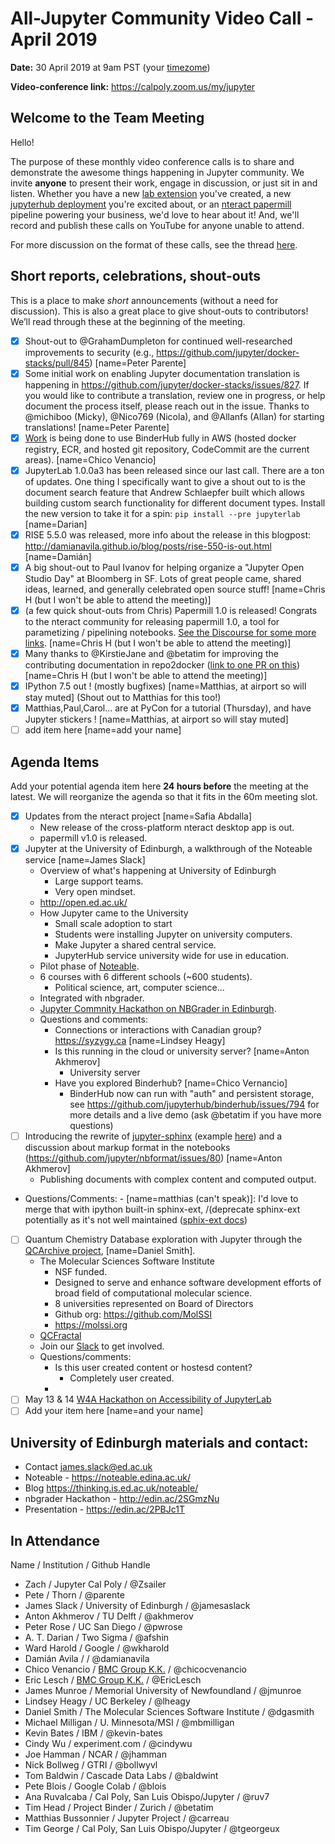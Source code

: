 # All-Jupyter Community Video Call - April 2019

**Date:** 30 April 2019 at 9am PST (your [timezome](http://arewemeetingyet.com/Los%20Angeles/2019-04-30/09:00/Jupyter%20Community%20Call))

**Video-conference link:** https://calpoly.zoom.us/my/jupyter


## Welcome to the Team Meeting

Hello!

The purpose of these monthly video conference calls is to share and demonstrate the awesome things happening in Jupyter community. We invite **anyone** to present their work, engage in discussion, or just sit in and listen. Whether you have a new [lab extension](https://github.com/jupyterlab) you've created, a new [jupyterhub deployment](https://github.com/jupyterhub) you're excited about, or an [nteract papermill](https://github.com/nteract) pipeline powering your business, we'd love to hear about it! And, we'll  record and publish these calls on YouTube for anyone unable to attend.

For more discussion on the format of these calls, see the thread [here](https://discourse.jupyter.org/t/reviving-the-all-jupyter-team-meetings/423).

## Short reports, celebrations, shout-outs

This is a place to make *short* announcements (without a need for discussion). This is also a great place to give shout-outs to contributors! We’ll read through these at the beginning of the meeting.

* [x] Shout-out to @GrahamDumpleton for continued well-researched improvements to security (e.g., https://github.com/jupyter/docker-stacks/pull/845) [name=Peter Parente]
* [x] Some initial work on enabling Jupyter documentation translation is happening in https://github.com/jupyter/docker-stacks/issues/827. If you would like to contribute a translation, review one in progress, or help document the process itself, please reach out in the issue. Thanks to  @michiboo (Micky), @Nico769 (Nicola), and @Allanfs (Allan) for starting translations!  [name=Peter Parente]
* [x] [Work](https://discourse.jupyter.org/t/aws-integration-work/864) is being done to use BinderHub fully in AWS (hosted docker registry, ECR, and hosted git repository, CodeCommit are the current areas). [name=Chico Venancio]
* [x] JupyterLab 1.0.0a3 has been released since our last call. There are a ton of updates. One thing I specifically want to give a shout out to is the document search feature that Andrew Schlaepfer built which allows building custom search functionality for different document types. Install the new version to take it for a spin: `pip install --pre jupyterlab` [name=Darian]
* [x] RISE 5.5.0 was released, more info about the release in this blogpost: http://damianavila.github.io/blog/posts/rise-550-is-out.html [name=Damián]
* [x] A big shout-out to Paul Ivanov for helping organize a "Jupyter Open Studio Day" at Bloomberg in SF. Lots of great people came, shared ideas, learned, and generally celebrated open source stuff! [name=Chris H (but I won't be able to attend the meeting)]
* [x] (a few quick shout-outs from Chris) Papermill 1.0 is released! Congrats to the nteract community for releasing papermill 1.0, a tool for parametizing / pipelining notebooks. [See the Discourse for some more links](https://discourse.jupyter.org/t/release-of-papermill-1-0/875). [name=Chris H (but I won't be able to attend the meeting)]
* [x] Many thanks to @KirstieJane and @betatim for improving the contributing documentation in repo2docker ([link to one PR on this](https://github.com/jupyter/repo2docker/pull/655)) [name=Chris H (but I won't be able to attend the meeting)]
* [x] IPython 7.5 out ! (mostly bugfixes) [name=Matthias, at airport so will stay muted] (Shout out to Matthias for this too!)
* [x] Matthias,Paul,Carol... are at PyCon for a tutorial (Thursday), and have Jupyter stickers ! [name=Matthias, at airport so will stay muted]
* [ ] add item here [name=add your name]

## Agenda Items

Add your potential agenda item here **24 hours before** the meeting at the latest. We will reorganize the agenda so that it fits in the 60m meeting slot.

* [x] Updates from the nteract project [name=Safia Abdalla]
    - New release of the cross-platform nteract desktop app is out.
    - papermill v1.0 is released.
* [x] Jupyter at the University of Edinburgh, a walkthrough of the Noteable service [name=James Slack]
    * Overview of what's happening at University of Edinburgh
        * Large support teams.
        * Very open mindset.
    * http://open.ed.ac.uk/
    * How Jupyter came to the University
        * Small scale adoption to start
        * Students were installing Jupyter on university computers. 
        * Make Jupyter a shared central service.
        * JupyterHub service university wide for use in education.
    * Pilot phase of [Noteable](https://noteable.edina.ac.uk/).
    * 6 courses with 6 different schools (~600 students).
        * Political science, art, computer science...
    * Integrated with nbgrader.
    * [Jupyter Commnity Hackathon on NBGrader in Edinburgh](https://thinking.is.ed.ac.uk/noteable/2018/12/07/jupyter-community-workshop-proposal-nbgrader-and-jupyter-in-teaching/).
    * Questions and comments:
        * Connections or interactions with Canadian group? https://syzygy.ca [name=Lindsey Heagy]
        * Is this running in the cloud or university server? [name=Anton Akhmerov]
            * University server
        * Have you explored Binderhub? [name=Chico Vernancio]
            * BinderHub now can run with "auth" and persistent storage, see https://github.com/jupyterhub/binderhub/issues/794 for more details and a live demo (ask @betatim if you have more questions)
* [ ] Introducing the rewrite of [jupyter-sphinx](https://github.com/jupyter-widgets/jupyter-sphinx/) (example [here](https://adaptive.readthedocs.io/en/latest/tutorial/tutorial.Learner2D.html)) and a discussion about markup format in the notebooks (https://github.com/jupyter/nbformat/issues/80) [name=Anton Akhmerov]
    * Publishing documents with complex content and computed output.

- Questions/Comments:
        - [name=matthias (can't speak)]: I'd love to merge that with ipython built-in sphinx-ext, /(deprecate sphinx-ext potentially as it's not well maintained ([sphix-ext docs](https://ipython.readthedocs.io/en/stable/sphinxext.html))
    
* [ ] Quantum Chemistry Database exploration with Jupyter through the [QCArchive project](https://qcarchive.molssi.org), [name=Daniel Smith].
    * The Molecular Sciences Software Institute
        * NSF funded. 
        * Designed to serve and enhance software development efforts of broad field of computational molecular science.
        * 8 universities represented on Board of Directors
        * Github org: https://github.com/MolSSI
        * https://molssi.org
    * [QCFractal](https://github.com/MolSSI/QCFractal)
    * Join our [Slack](https://join.slack.com/t/qcdb/shared_invite/enQtNDIzNTQ2OTExODk0LWM3OTgxN2ExYTlkMTlkZjA0OTExZDlmNGRlY2M4NWJlNDlkZGQyYWUxOTJmMzc3M2VlYzZjMjgxMDRkYzFmOTE) to get involved.
    * Questions/comments:
        * Is this user created content or hostesd content?
            * Completely user created.
        * 
* [ ] May 13 & 14 [W4A Hackathon on Accessibility of JupyterLab](https://groups.google.com/forum/#!topic/jupyter/trUVgNj0deU)
* [ ] Add your item here [name=and your name]

## University of Edinburgh materials and contact:

* Contact  james.slack@ed.ac.uk
* Noteable - https://noteable.edina.ac.uk/
* Blog https://thinking.is.ed.ac.uk/noteable/
* nbgrader Hackathon - http://edin.ac/2SGmzNu
* Presentation - https://edin.ac/2PBJc1T

## In Attendance 

Name / Institution / Github Handle

* Zach / Jupyter Cal Poly / @Zsailer
* Pete / Thorn / @parente
* James Slack / University of Edinburgh / @jamesaslack
* Anton Akhmerov / TU Delft / @akhmerov
* Peter Rose / UC San Diego / @pwrose
* A. T. Darian / Two Sigma / @afshin
* Ward Harold / Google / @wkharold
* Damián Avila / / @damianavila
* Chico Venancio / [BMC Group K.K.](http://www.bmc-group.co.jp/en/home/) / @chicocvenancio
* Eric Lesch / [BMC Group K.K.](http://www.bmc-group.co.jp/en/home/) / @EricLesch
* James Munroe / Memorial University of Newfoundland / @jmunroe
* Lindsey Heagy / UC Berkeley / @lheagy
* Daniel Smith / The Molecular Sciences Software Institute / @dgasmith
* Michael Milligan / U. Minnesota/MSI / @mbmilligan 
* Kevin Bates / IBM / @kevin-bates
* Cindy Wu / experiment.com / @cindywu
* Joe Hamman / NCAR / @jhamman
* Nick Bollweg / GTRI / @bollwyvl
* Tom Baldwin / Cascade Data Labs / @baldwint
* Pete Blois / Google Colab / @blois
* Ana Ruvalcaba / Cal Poly, San Luis Obispo/Jupyter / @ruv7
* Tim Head / Project Binder / Zurich / @betatim
* Matthias Bussonnier / Jupyter Project / @carreau
* Tim George / Cal Poly, San Luis Obispo/Jupyter / @tgeorgeux